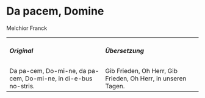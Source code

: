 # Da pacem, Domine

Melchior Franck

<table>
  <tr>
    <td>
      <h5> Original </h5>
    </td>
    <td>
      <h5> Übersetzung </h5>
    </td>
  </tr>
  <tr>
    <td>
      Da pa-cem, Do-mi-ne,
      da pa-cem, Do-mi-ne,
      in di-e-bus no-stris.
    </td>
    <td>
      Gib Frieden, Oh Herr,
      Gib Frieden, Oh Herr,
      in unseren Tagen.
    </td>
  </tr>
</table>
